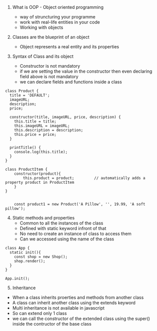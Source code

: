 1. What is OOP - Object oriented programming

   - way of struncturing your programme
   - work with real-life entities in your code
   - Working with objects

2. Classes are the blueprint of an object

   - Object represents a real entity and its properties

3. Syntax of Class and its object
   - Constructor is not mandatory
   - if we are setting the value in the constructor then even declaring field above is not mandatory
   - we can declare fields and functions inside a class

```
class Product {
  title = 'DEFAULT';
  imageURL;
  description;
  price;

  constructor(title, imageURL, price, description) {
    this.title = title;
    this.imageURL = imageURL;
    this.description = description;
    this.price = price;
  }

  printTitle() {
    console.log(this.title);
  }
}

class ProductItem {
    constructor(product){
        this.product = product;         // automatically adds a property product in ProductItem
    }
}


    const product1 = new Product('A Pillow', '', 19.99, 'A soft pillow');
```

4. Static methods and properties
    - Common to all the instances of the class
    - Defined with static keyword infront of that
    - No need to create an instance of class to access them
    - Can we accessed using the name of the class
```
class App {
  static init(){
    const shop = new Shop();
    shop.render();
  }
}

App.init();

```

5. Inheritance
  - When a class inherits proerties and methods from another class
  - A class can inherit another class using the extends keyword
  - Multi inheritance is not available in javascript
  - So can extend only 1 class
  - we can call the constructor of the extended class using the super() inside the contructor of the base class
